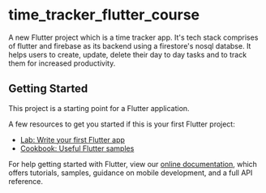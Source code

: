 # time_tracker_flutter_course

A new Flutter project which is a time tracker app. It's tech stack comprises of flutter and firebase as its backend using a firestore's nosql databse. It helps users to create, update, delete their day to day tasks and to track them for increased productivity.

## Getting Started

This project is a starting point for a Flutter application.

A few resources to get you started if this is your first Flutter project:

- [Lab: Write your first Flutter app](https://flutter.dev/docs/get-started/codelab)
- [Cookbook: Useful Flutter samples](https://flutter.dev/docs/cookbook)

For help getting started with Flutter, view our
[online documentation](https://flutter.dev/docs), which offers tutorials,
samples, guidance on mobile development, and a full API reference.
